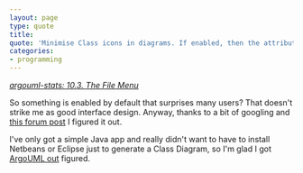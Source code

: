 ```yaml
---
layout: page
type: quote
title: 
quote: 'Minimise Class icons in diagrams. If enabled, then the attributes and operations compartiments will not be shown in the classes on the generated class diagrams. Note: This item is checked by default, and is overseen by many users, which are then surprised by the result.'
categories: 
- programming
---
```

_<a href="http://argouml-stats.tigris.org/documentation/manual-0.26/ch10s03.html#s3.ref.menu_import_sources">argouml-stats: 10.3. The File Menu</a>_

So something is enabled by default that surprises many users? That doesn't strike me as good interface design. Anyway, thanks to a bit of googling and [this forum post](http://www.velocityreviews.com/forums/showpost.php?p=582247&postcount=10) I figured it out. 

I've only got a simple Java app and really didn't want to have to install Netbeans or Eclipse just to generate a Class Diagram, so I'm glad I got [ArgoUML out](http://argouml.tigris.org/) figured.
